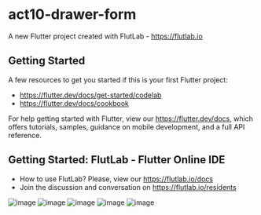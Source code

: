 # act10-drawer-form

A new Flutter project created with FlutLab - https://flutlab.io

## Getting Started

A few resources to get you started if this is your first Flutter project:

- https://flutter.dev/docs/get-started/codelab
- https://flutter.dev/docs/cookbook

For help getting started with Flutter, view our
https://flutter.dev/docs, which offers tutorials,
samples, guidance on mobile development, and a full API reference.

## Getting Started: FlutLab - Flutter Online IDE

- How to use FlutLab? Please, view our https://flutlab.io/docs
- Join the discussion and conversation on https://flutlab.io/residents

![image](https://github.com/Cesarinh/act10df/assets/160445469/c4a76711-dde2-4ed0-9b34-a63a9b5919b1)
![image](https://github.com/Cesarinh/act10df/assets/160445469/945f917f-aa39-45c0-81b3-88503bf176ec)
![image](https://github.com/Cesarinh/act10df/assets/160445469/f03b1d2d-7cc7-4623-9bb3-e194af9a2887)
![image](https://github.com/Cesarinh/act10df/assets/160445469/6b76f251-82a7-40e0-aa5a-47c8627dd415)
![image](https://github.com/Cesarinh/act10df/assets/160445469/1c3e83fe-3477-4ed9-b42e-90d8c2d47b7f)
